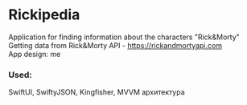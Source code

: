 # Rickipedia

Application for finding information about the characters "Rick&Morty"  
Getting data from Rick&Morty API - https://rickandmortyapi.com  
App design: me  

### Used:
SwiftUI, SwiftyJSON, Kingfisher, MVVM архитектура

